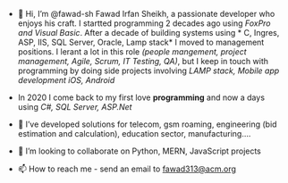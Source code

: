 - 👋 Hi, I’m @fawad-sh Fawad Irfan Sheikh, a passionate developer who enjoys his craft. I startted programming 2 decades ago using *FoxPro and Visual Basic*. After a decade of building systems using * C, Ingres, ASP, IIS, SQL Server, Oracle, Lamp stack* I moved to management positions. I lerant a lot in this role *(people mangement, project management, Agile, Scrum, IT Testing, QA)*, but I keep in touch with programming by doing side projects involving *LAMP stack, Mobile app development iOS, Android*

- In 2020 I come back to my first love **programming** and now a days using *C#, SQL Server, ASP.Net* 

- 👀 I’ve developed solutions for telecom, gsm roaming, engineering (bid estimation and calculation), education sector, manufacturing....

- 💞️ I’m looking to collaborate on Python, MERN, JavaScript projects

- 📫 How to reach me - send an email to fawad313@acm.org

<!---
fawad-sh/fawad-sh is a ✨ special ✨ repository because its `README.md` (this file) appears on your GitHub profile.
You can click the Preview link to take a look at your changes.
--->
